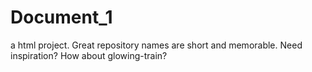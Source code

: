 # Document_1
a html project. Great repository names are short and memorable. Need inspiration? How about glowing-train?
